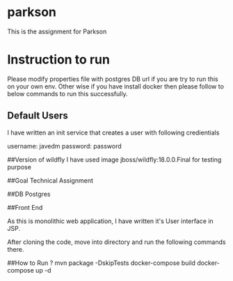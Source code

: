 # parkson
This is the assignment for Parkson

# Instruction to run
Please modify properties file with postgres DB url if you are try to run this on your own env.
Other wise if you have install docker then please follow to below commands to run this successfully.

## Default Users

I have written an init service that creates a user with following credientials

username: javedm
password: password

##Version of wildfly
I have used image jboss/wildfly:18.0.0.Final for testing purpose

##Goal
Technical Assignment

##DB  Postgres

##Front End

As this is monolithic web application, I have written it's User interface in JSP.

After cloning the code, move into directory and run the following commands there.

##How to Run ?
mvn package -DskipTests
docker-compose build
docker-compose up -d
